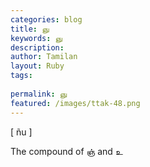 ```yaml
---
categories: blog
title: ஞு
keywords: ஞு
description: 
author: Tamilan
layout: Ruby
tags: 
 
permalink: ஞு
featured: /images/ttak-48.png
---
```

  
[ ñu ]  
  
The compound of ஞ் and உ